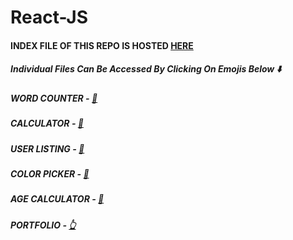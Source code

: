 # React-JS
#### INDEX FILE OF THIS REPO IS HOSTED [HERE](https://shvm-k.github.io/React-JS)
##### Individual Files Can Be Accessed By Clicking On Emojis Below ⬇️
##### WORD COUNTER - [📇](https://word-counter-shvm.netlify.app)
##### CALCULATOR - [🧮](https://calculator-shvm.netlify.app)
##### USER LISTING - [👥](https://user-list-shvm.netlify.app)
##### COLOR PICKER - [🎨](https://color-picker-shvm.netlify.app)
##### AGE CALCULATOR - [👵](https://agecalculator-shvm.netlify.app)
##### PORTFOLIO - [👆](https://portfolio-shvm.netlify.app)
